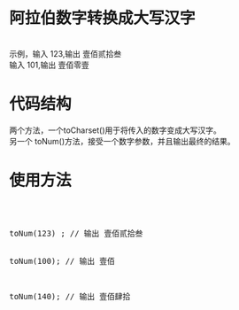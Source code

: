 <h1>阿拉伯数字转换成大写汉字</h1><br>
示例，输入 123,输出 壹佰贰拾叁 <br>
     输入 101,输出 壹佰零壹 <br>
<h1>代码结构</h1>
两个方法，一个toCharset()用于将传入的数字变成大写汉字。<br>
另一个 toNum()方法，接受一个数字参数，并且输出最终的结果。<br>
<h1>使用方法</h1><br>
<br>
<pre>
toNum(123) ; // 输出 壹佰贰拾叁

toNum(100);  //  输出 壹佰

toNum(140); //  输出   壹佰肆拾
</pre>
